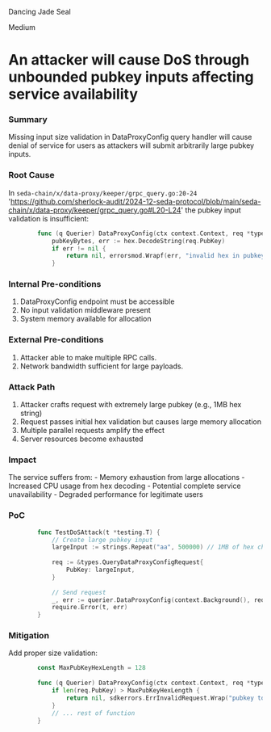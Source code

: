 Dancing Jade Seal

Medium

# An attacker will cause DoS through unbounded pubkey inputs affecting service availability

### Summary

Missing input size validation in DataProxyConfig query handler will cause denial of service for users as attackers will submit arbitrarily large pubkey inputs.


### Root Cause

 In `seda-chain/x/data-proxy/keeper/grpc_query.go:20-24` 'https://github.com/sherlock-audit/2024-12-seda-protocol/blob/main/seda-chain/x/data-proxy/keeper/grpc_query.go#L20-L24' the pubkey input validation is insufficient:
```go
        func (q Querier) DataProxyConfig(ctx context.Context, req *types.QueryDataProxyConfigRequest) (*types.QueryDataProxyConfigResponse, error) {
            pubKeyBytes, err := hex.DecodeString(req.PubKey)
            if err != nil {
                return nil, errorsmod.Wrapf(err, "invalid hex in pubkey: %s", req.PubKey)
            }
```

### Internal Pre-conditions

1. DataProxyConfig endpoint must be accessible
2. No input validation middleware present
3. System memory available for allocation

### External Pre-conditions

1. Attacker able to make multiple RPC calls.
 2. Network bandwidth sufficient for large payloads.

### Attack Path

1. Attacker crafts request with extremely large pubkey (e.g., 1MB hex string)
 2. Request passes initial hex validation but causes large memory allocation
 3. Multiple parallel requests amplify the effect
 4. Server resources become exhausted


### Impact

The service suffers from:
        - Memory exhaustion from large allocations
        - Increased CPU usage from hex decoding
        - Potential complete service unavailability
        - Degraded performance for legitimate users

### PoC

```go
        func TestDoSAttack(t *testing.T) {
            // Create large pubkey input
            largeInput := strings.Repeat("aa", 500000) // 1MB of hex chars
            
            req := &types.QueryDataProxyConfigRequest{
                PubKey: largeInput,
            }
            
            // Send request
            _, err := querier.DataProxyConfig(context.Background(), req)
            require.Error(t, err)
        }
```

### Mitigation

Add proper size validation:
```go
        const MaxPubKeyHexLength = 128
        
        func (q Querier) DataProxyConfig(ctx context.Context, req *types.QueryDataProxyConfigRequest) (*types.QueryDataProxyConfigResponse, error) {
            if len(req.PubKey) > MaxPubKeyHexLength {
                return nil, sdkerrors.ErrInvalidRequest.Wrap("pubkey too long")
            }
            // ... rest of function
        }
```